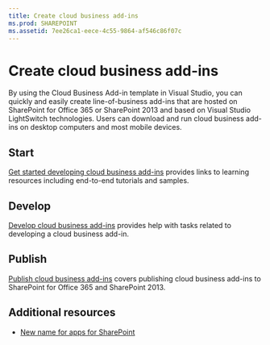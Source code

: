 ```yaml
---
title: Create cloud business add-ins
ms.prod: SHAREPOINT
ms.assetid: 7ee26ca1-eece-4c55-9864-af546c86f07c
---
```



# Create cloud business add-ins
By using the Cloud Business Add-in template in Visual Studio, you can quickly and easily create line-of-business add-ins that are hosted on SharePoint for Office 365 or SharePoint 2013 and based on Visual Studio LightSwitch technologies. Users can download and run cloud business add-ins on desktop computers and most mobile devices.
## Start

 [Get started developing cloud business add-ins](get-started-developing-cloud-business-add-ins.md) provides links to learning resources including end-to-end tutorials and samples.




## Develop

 [Develop cloud business add-ins](develop-cloud-business-add-ins.md) provides help with tasks related to developing a cloud business add-in.




## Publish

 [Publish cloud business add-ins](publish-cloud-business-add-ins.md) covers publishing cloud business add-ins to SharePoint for Office 365 and SharePoint 2013.




## Additional resources
<a name="bk_addresources"> </a>


-  [New name for apps for SharePoint](new-name-for-apps-for-sharepoint.md)




